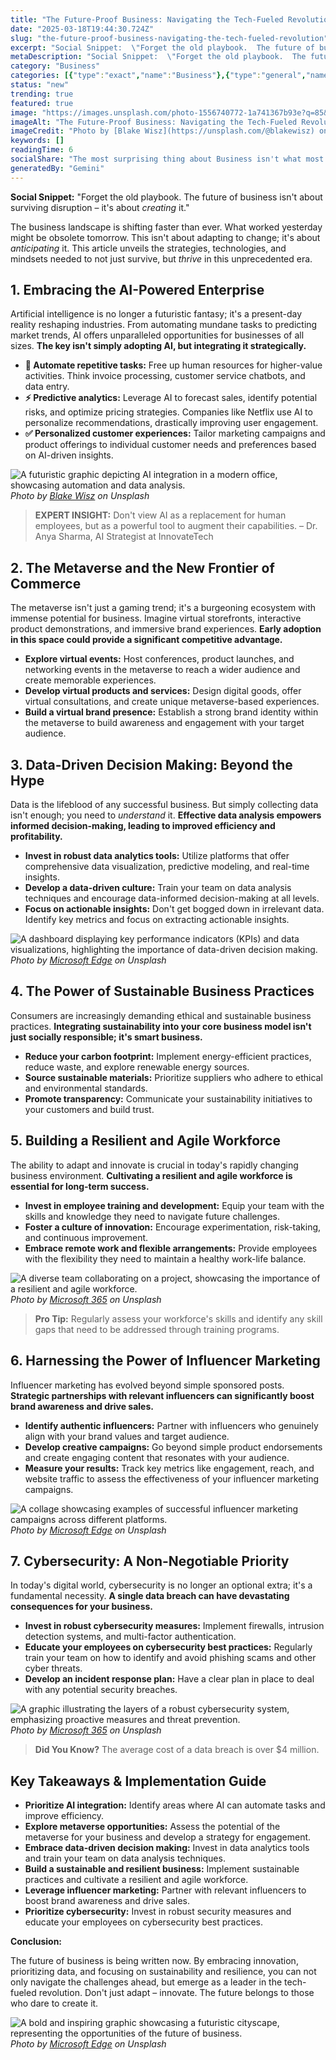 ```yaml
---
title: "The Future-Proof Business: Navigating the Tech-Fueled Revolution"
date: "2025-03-18T19:44:30.724Z"
slug: "the-future-proof-business-navigating-the-tech-fueled-revolution"
excerpt: "Social Snippet:  \"Forget the old playbook.  The future of business isn't about surviving disruption – it's about creating it.\""
metaDescription: "Social Snippet:  \"Forget the old playbook.  The future of business isn't about surviving disruption – it's about creating it.\"..."
category: "Business"
categories: [{"type":"exact","name":"Business"},{"type":"general","name":"Finance"},{"type":"medium","name":"Investment Banking"},{"type":"specific","name":"Mergers Acquisitions"},{"type":"niche","name":"Leveraged Buyouts"}]
status: "new"
trending: true
featured: true
image: "https://images.unsplash.com/photo-1556740772-1a741367b93e?q=85&w=1200&fit=max&fm=webp&auto=compress"
imageAlt: "The Future-Proof Business: Navigating the Tech-Fueled Revolution"
imageCredit: "Photo by [Blake Wisz](https://unsplash.com/@blakewisz) on Unsplash"
keywords: []
readingTime: 6
socialShare: "The most surprising thing about Business isn't what most people think. Find out what experts really say about this game-changing topic."
generatedBy: "Gemini"
---
```




**Social Snippet:**  "Forget the old playbook.  The future of business isn't about surviving disruption – it's about *creating* it."

The business landscape is shifting faster than ever.  What worked yesterday might be obsolete tomorrow.  This isn't about adapting to change; it's about *anticipating* it.  This article unveils the strategies, technologies, and mindsets needed to not just survive, but *thrive* in this unprecedented era.

## 1.  Embracing the AI-Powered Enterprise

Artificial intelligence is no longer a futuristic fantasy; it's a present-day reality reshaping industries.  From automating mundane tasks to predicting market trends, AI offers unparalleled opportunities for businesses of all sizes.  **The key isn't simply adopting AI, but integrating it strategically.**

*   **🔑 Automate repetitive tasks:** Free up human resources for higher-value activities. Think invoice processing, customer service chatbots, and data entry.
*   **⚡ Predictive analytics:** Leverage AI to forecast sales, identify potential risks, and optimize pricing strategies.  Companies like Netflix use AI to personalize recommendations, drastically improving user engagement.
*   **✅ Personalized customer experiences:** Tailor marketing campaigns and product offerings to individual customer needs and preferences based on AI-driven insights.

![A futuristic graphic depicting AI integration in a modern office, showcasing automation and data analysis.](https://images.unsplash.com/photo-1556740772-1a741367b93e?q=85&w=1200&fit=max&fm=webp&auto=compress)
*Photo by [Blake Wisz](https://unsplash.com/@blakewisz) on Unsplash*

> **EXPERT INSIGHT:**  Don't view AI as a replacement for human employees, but as a powerful tool to augment their capabilities. – Dr. Anya Sharma, AI Strategist at InnovateTech

## 2.  The Metaverse and the New Frontier of Commerce

The metaverse isn't just a gaming trend; it's a burgeoning ecosystem with immense potential for business.  Imagine virtual storefronts, interactive product demonstrations, and immersive brand experiences.  **Early adoption in this space could provide a significant competitive advantage.**

*   **Explore virtual events:** Host conferences, product launches, and networking events in the metaverse to reach a wider audience and create memorable experiences.
*   **Develop virtual products and services:**  Design digital goods, offer virtual consultations, and create unique metaverse-based experiences.
*   **Build a virtual brand presence:**  Establish a strong brand identity within the metaverse to build awareness and engagement with your target audience.

## 3.  Data-Driven Decision Making: Beyond the Hype

Data is the lifeblood of any successful business.  But simply collecting data isn't enough; you need to *understand* it.  **Effective data analysis empowers informed decision-making, leading to improved efficiency and profitability.**

*   **Invest in robust data analytics tools:**  Utilize platforms that offer comprehensive data visualization, predictive modeling, and real-time insights.
*   **Develop a data-driven culture:**  Train your team on data analysis techniques and encourage data-informed decision-making at all levels.
*   **Focus on actionable insights:**  Don't get bogged down in irrelevant data.  Identify key metrics and focus on extracting actionable insights.

![A dashboard displaying key performance indicators (KPIs) and data visualizations, highlighting the importance of data-driven decision making.](https://images.unsplash.com/photo-1665686310934-8fab52b3821b?q=85&w=1200&fit=max&fm=webp&auto=compress)
*Photo by [Microsoft Edge](https://unsplash.com/@microsoftedge) on Unsplash*

## 4.  The Power of Sustainable Business Practices

Consumers are increasingly demanding ethical and sustainable business practices.  **Integrating sustainability into your core business model isn't just socially responsible; it's smart business.**

*   **Reduce your carbon footprint:** Implement energy-efficient practices, reduce waste, and explore renewable energy sources.
*   **Source sustainable materials:**  Prioritize suppliers who adhere to ethical and environmental standards.
*   **Promote transparency:**  Communicate your sustainability initiatives to your customers and build trust.

## 5.  Building a Resilient and Agile Workforce

The ability to adapt and innovate is crucial in today's rapidly changing business environment.  **Cultivating a resilient and agile workforce is essential for long-term success.**

*   **Invest in employee training and development:**  Equip your team with the skills and knowledge they need to navigate future challenges.
*   **Foster a culture of innovation:**  Encourage experimentation, risk-taking, and continuous improvement.
*   **Embrace remote work and flexible arrangements:**  Provide employees with the flexibility they need to maintain a healthy work-life balance.

![A diverse team collaborating on a project, showcasing the importance of a resilient and agile workforce.](https://images.unsplash.com/photo-1664575599618-8f6bd76fc670?q=85&w=1200&fit=max&fm=webp&auto=compress)
*Photo by [Microsoft 365](https://unsplash.com/@microsoft365) on Unsplash*

> **Pro Tip:**  Regularly assess your workforce's skills and identify any skill gaps that need to be addressed through training programs.

## 6.  Harnessing the Power of Influencer Marketing

Influencer marketing has evolved beyond simple sponsored posts.  **Strategic partnerships with relevant influencers can significantly boost brand awareness and drive sales.**

*   **Identify authentic influencers:**  Partner with influencers who genuinely align with your brand values and target audience.
*   **Develop creative campaigns:**  Go beyond simple product endorsements and create engaging content that resonates with your audience.
*   **Measure your results:**  Track key metrics like engagement, reach, and website traffic to assess the effectiveness of your influencer marketing campaigns.

![A collage showcasing examples of successful influencer marketing campaigns across different platforms.](https://images.unsplash.com/photo-1665686308827-eb62e4f6604d?q=85&w=1200&fit=max&fm=webp&auto=compress)
*Photo by [Microsoft Edge](https://unsplash.com/@microsoftedge) on Unsplash*

## 7.  Cybersecurity: A Non-Negotiable Priority

In today's digital world, cybersecurity is no longer an optional extra; it's a fundamental necessity.  **A single data breach can have devastating consequences for your business.**

*   **Invest in robust cybersecurity measures:**  Implement firewalls, intrusion detection systems, and multi-factor authentication.
*   **Educate your employees on cybersecurity best practices:**  Regularly train your team on how to identify and avoid phishing scams and other cyber threats.
*   **Develop an incident response plan:**  Have a clear plan in place to deal with any potential security breaches.

![A graphic illustrating the layers of a robust cybersecurity system, emphasizing proactive measures and threat prevention.](https://images.unsplash.com/photo-1664575599730-0814817939de?q=85&w=1200&fit=max&fm=webp&auto=compress)
*Photo by [Microsoft 365](https://unsplash.com/@microsoft365) on Unsplash*

> **Did You Know?**  The average cost of a data breach is over $4 million.

## Key Takeaways & Implementation Guide

* **Prioritize AI integration:**  Identify areas where AI can automate tasks and improve efficiency.
* **Explore metaverse opportunities:**  Assess the potential of the metaverse for your business and develop a strategy for engagement.
* **Embrace data-driven decision making:**  Invest in data analytics tools and train your team on data analysis techniques.
* **Build a sustainable and resilient business:**  Implement sustainable practices and cultivate a resilient and agile workforce.
* **Leverage influencer marketing:**  Partner with relevant influencers to boost brand awareness and drive sales.
* **Prioritize cybersecurity:**  Invest in robust security measures and educate your employees on cybersecurity best practices.

**Conclusion:**

The future of business is being written now.  By embracing innovation, prioritizing data, and focusing on sustainability and resilience, you can not only navigate the challenges ahead, but emerge as a leader in the tech-fueled revolution.  Don't just adapt – innovate.  The future belongs to those who dare to create it.

![A bold and inspiring graphic showcasing a futuristic cityscape, representing the opportunities of the future of business.](https://images.unsplash.com/photo-1665686304355-0b09b1e3b03c?q=85&w=1200&fit=max&fm=webp&auto=compress)
*Photo by [Microsoft Edge](https://unsplash.com/@microsoftedge) on Unsplash*


<div class="reading-progress-container">
  <div id="reading-progress" class="reading-progress"></div>
</div>
